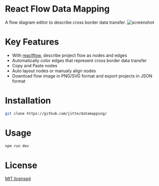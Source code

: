 # React Flow Data Mapping

A flow diagram editor to describe cross border data transfer.
![screenshot](https://github.com/jitte/datamapping/assets/982984/2f25b8ab-61c0-4fe4-8358-d51b0608911a)

# Key Features

- With [reactflow](https://github.com/wbkd/react-flow/), describe project flow as nodes and edges
- Automatically color edges that represent cross border data transfer
- Copy and Paste nodes
- Auto layout nodes or manualy align nodes
- Download flow image in PNG/SVG format and export projects in JSON format

# Installation

```bash
git clone https://github.com/jitte/datamapping/
```

# Usage

```bash
npm run dev
```

# License

[MIT licensed](https:/github.com/jitte/datamapping/LICENSE)